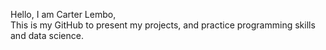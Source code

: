 Hello, I am Carter Lembo,  
This is my GitHub to present my projects, and practice programming skills and data science.
